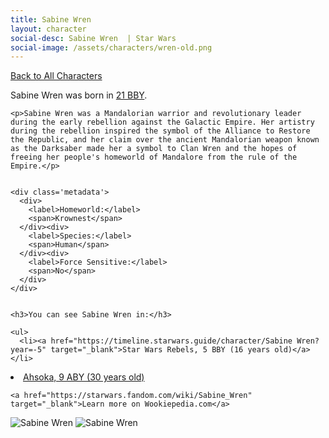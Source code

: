 ```yaml
---
title: Sabine Wren
layout: character
social-desc: Sabine Wren  | Star Wars
social-image: /assets/characters/wren-old.png
---
```

<a href="/character" class="smaller">Back to All Characters</a>

<div class="character-profile container">
  <div class="col-10">
    <p>
    Sabine Wren             was born in <a href="https://timeline.starwars.guide/character/Sabine Wren?year=-21" target="_blank">21 BBY</a>.
    </p>

    <p>Sabine Wren was a Mandalorian warrior and revolutionary leader during the early rebellion against the Galactic Empire. Her artistry during the rebellion inspired the symbol of the Alliance to Restore the Republic, and her claim over the ancient Mandalorian weapon known as the Darksaber made her a symbol to Clan Wren and the hopes of freeing her people's homeworld of Mandalore from the rule of the Empire.</p>


    <div class='metadata'>
      <div>
        <label>Homeworld:</label>
        <span>Krownest</span>
      </div><div>
        <label>Species:</label>
        <span>Human</span>
      </div><div>
        <label>Force Sensitive:</label>
        <span>No</span>
      </div>
    </div>


    <h3>You can see Sabine Wren in:</h3>

    <ul>
      <li><a href="https://timeline.starwars.guide/character/Sabine Wren?year=-5" target="_blank">Star Wars Rebels, 5 BBY (16 years old)</a></li>
  <li><a href="https://timeline.starwars.guide/character/Sabine Wren?year=9" target="_blank">Ahsoka, 9 ABY (30 years old)</a></li>
    </ul>

    <a href="https://starwars.fandom.com/wiki/Sabine_Wren" target="_blank">Learn more on Wookiepedia.com</a>
  </div>
  <div class="character_image col-2">
    <img src="https://timeline.starwars.guide//images/wren-old.png" alt="Sabine Wren" />
    <img src="https://timeline.starwars.guide//images/wren.png" alt="Sabine Wren" />
    <ins class="adsbygoogle"
      style="display:block"
      data-ad-client="ca-pub-6056590143595280"
      data-ad-slot="1622037034"
      data-ad-format="auto"
      data-full-width-responsive="true"></ins>
    <script>
        (adsbygoogle = window.adsbygoogle || []).push({});
    </script>
  </div>
</div>
